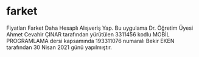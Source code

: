 # farket
Fiyatları Farket Daha Hesaplı Alışveriş Yap.
Bu uygulama Dr. Öğretim Üyesi Ahmet Cevahir ÇINAR tarafından yürütülen 3311456 kodlu MOBİL PROGRAMLAMA dersi kapsamında 193311076 numaralı Bekir EKEN tarafından 30 Nisan 2021 günü yapılmıştır.								


